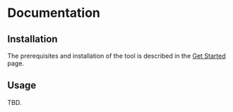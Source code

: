 Documentation
=============

## Installation

The prerequisites and installation of the tool is described in the [Get Started](getStarted.html) page.

## Usage

TBD.
